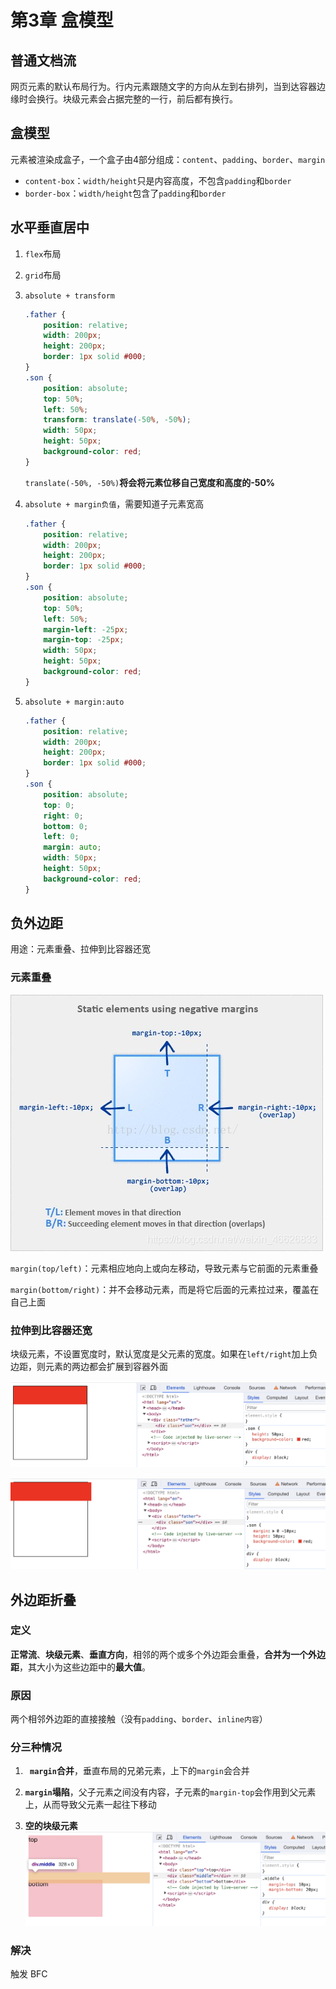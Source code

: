 # 第3章 盒模型

## 普通文档流

网页元素的默认布局行为。行内元素跟随文字的方向从左到右排列，当到达容器边缘时会换行。块级元素会占据完整的一行，前后都有换行。

## 盒模型

元素被渲染成盒子，一个盒子由4部分组成：`content`、`padding`、`border`、`margin`

- `content-box`：`width/height`只是内容高度，不包含`padding`和`border`
- `border-box`：`width/height`包含了`padding`和`border`

## 水平垂直居中

1. `flex`布局
2. `grid`布局
3. `absolute + transform`

    ```css
    .father {
        position: relative;
        width: 200px;
        height: 200px;
        border: 1px solid #000;
    }
    .son {
        position: absolute;
        top: 50%;
        left: 50%;
        transform: translate(-50%, -50%);
        width: 50px;
        height: 50px;
        background-color: red;
    }
    ```

    `translate(-50%, -50%)`**将会将元素位移自己宽度和高度的-50%**

4. `absolute + margin负值`，需要知道子元素宽高

    ```css
    .father {
        position: relative;
        width: 200px;
        height: 200px;
        border: 1px solid #000;
    }
    .son {
        position: absolute;
        top: 50%;
        left: 50%;
        margin-left: -25px;
        margin-top: -25px;
        width: 50px;
        height: 50px;
        background-color: red;
    }
    ```

5. `absolute + margin:auto`

    ```css
    .father {
        position: relative;
        width: 200px;
        height: 200px;
        border: 1px solid #000;
    }
    .son {
        position: absolute;
        top: 0;
        right: 0;
        bottom: 0;
        left: 0;
        margin: auto;
        width: 50px;
        height: 50px;
        background-color: red;
    }
    ```

## 负外边距

用途：元素重叠、拉伸到比容器还宽

### 元素重叠
![](./3-4-1.jpeg)

`margin(top/left)`：元素相应地向上或向左移动，导致元素与它前面的元素重叠

`margin(bottom/right)`：并不会移动元素，而是将它后面的元素拉过来，覆盖在自己上面

### 拉伸到比容器还宽

块级元素，不设置宽度时，默认宽度是父元素的宽度。如果在`left/right`加上负边距，则元素的两边都会扩展到容器外面

![alt text](../../assets/width-1.png)

![alt text](../../assets/width-2.png)

## 外边距折叠

### 定义

**正常流**、**块级元素**、**垂直方向**，相邻的两个或多个外边距会重叠，**合并为一个外边距**，其大小为这些边距中的**最大值**。

### 原因

两个相邻外边距的直接接触（没有`padding`、`border`、`inline内容`）

### 分三种情况

1. **` margin`合并**，垂直布局的兄弟元素，上下的`margin`会合并

2. **`margin`塌陷**，父子元素之间没有内容，子元素的`margin-top`会作用到父元素上，从而导致父元素一起往下移动

3. **空的块级元素**
    ![alt text](../../assets/margin-2.png)

### 解决

触发 BFC
